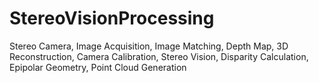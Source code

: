 # StereoVisionProcessing
Stereo Camera, Image Acquisition, Image Matching, Depth Map, 3D Reconstruction, Camera Calibration, Stereo Vision, Disparity Calculation, Epipolar Geometry, Point Cloud Generation
